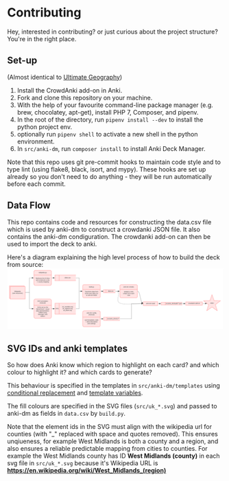 # Contributing

Hey, interested in contributing? or just curious about the project structure? 
You're in the right place.

## Set-up
(Almost identical to [Ultimate Geography](https://github.com/axelboc/anki-ultimate-geography/blob/master/CONTRIBUTING.md))

1. Install the CrowdAnki add-on in Anki.
2. Fork and clone this repository on your machine.
3. With the help of your favourite command-line package manager (e.g. brew, chocolatey, apt-get), install PHP 7, Composer, and pipenv.
4. In the root of the directory, run `pipenv install --dev` to install the python project env.
5. optionally run `pipenv shell` to activate a new shell in the python environment.
5. In `src/anki-dm`, run `composer install` to install Anki Deck Manager.

Note that this repo uses git pre-commit hooks to maintain code style and to type
lint (using flake8, black, isort, and mypy). These hooks are set up already so
you don't need to do anything - they will be run automatically before each commit. 

## Data Flow

This repo contains code and resources for constructing the data.csv file which is
used by anki-dm to construct a crowdanki JSON file. It also contains the anki-dm
condiguration. The crowdanki add-on can then be used to import the deck to anki.

Here's a diagram explaining the high level process of how to build the deck from source:
![](img/UK_Geog_Data_Flow.svg)

## SVG IDs and anki templates
So how does Anki know which region to highlight on each card? and which colour to
highlight it? and which cards to generate?

This behaviour is specified in the
templates in `src/anki-dm/templates` using 
[conditional replacement](https://docs.ankiweb.net/#/templates/generation?id=conditional-replacement)
and [template variables](https://docs.ankiweb.net/#/templates/intro?id=card-templates).

The fill colours are specified in the SVG files (`src/uk_*.svg`) and passed to
anki-dm as fields in `data.csv` by `build.py`.

Note that the element ids in the SVG must align with the wikipedia url for counties
(with "_" replaced with space and quotes removed). This ensures unqiueness, for
example West Midlands is both a county and a region, and also ensures a reliable 
predictable mapping from cities to counties. For example the West Midlands county 
has ID **West Midlands (county)** in each svg file in `src/uk_*.svg` because it's 
Wikipedia URL is **https://en.wikipedia.org/wiki/West_Midlands_(region)** 
